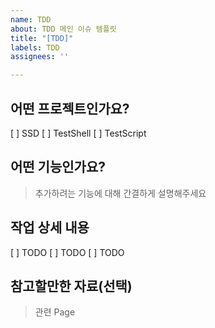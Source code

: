 ```yaml
---
name: TDD
about: TDD 메인 이슈 템플릿
title: "[TDD]"
labels: TDD
assignees: ''

---
```


## 어떤 프로젝트인가요?
[ ] SSD
[ ] TestShell
[ ] TestScript

## 어떤 기능인가요?
> 추가하려는 기능에 대해 간결하게 설명해주세요

## 작업 상세 내용
[ ] TODO
[ ] TODO
[ ] TODO

## 참고할만한 자료(선택)
> 관련 Page
